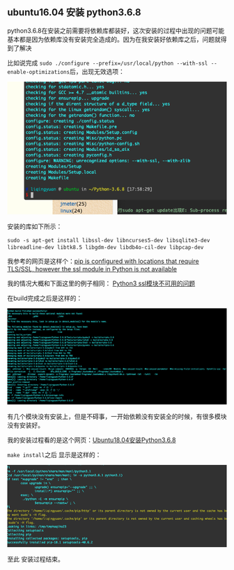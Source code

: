 ## ubuntu16.04 安装 python3.6.8

python3.6.8在安装之前需要将依赖库都装好，这次安装的过程中出现的问题可能基本都是因为依赖库没有安装完全造成的。因为在我安装好依赖库之后，问题就得到了解决

比如说完成 `sudo ./configure --prefix=/usr/local/python --with-ssl --enable-optimizations`后，出现无效选项：

![](2.png)

安装的库如下所示：

```
sudo -s apt-get install libssl-dev libncurses5-dev libsqlite3-dev libreadline-dev libtk8.5 libgdm-dev libdb4o-cil-dev libpcap-dev
```
我参考的网页是这样个：[pip is configured with locations that require TLS/SSL, however the ssl module in Python is not available](https://stackoverflow.com/questions/45954528/pip-is-configured-with-locations-that-require-tls-ssl-however-the-ssl-module-in)

我的情况大概和下面这里的例子相同：
[Python3 ssl模块不可用的问题](https://www.cnblogs.com/minglee/p/9232673.html)

在build完成之后是这样的：

![](1.png)

有几个模块没有安装上，但是不碍事，一开始依赖没有安装全的时候，有很多模块没有安装好。

我的安装过程看的是这个网页：[Ubuntu18.04安装Python3.6.8](https://www.cnblogs.com/yjlch1016/p/10359169.html)

`make install`之后 显示是这样的：

![](3.png)

至此 安装过程结束。

